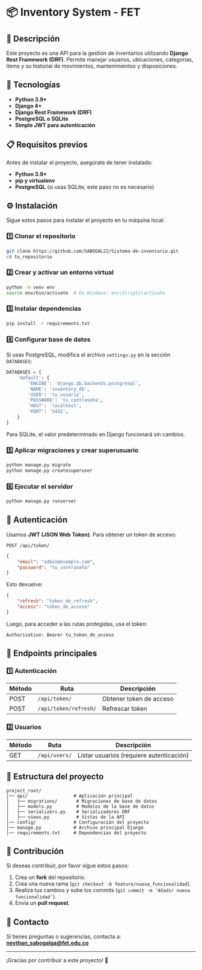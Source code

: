 # 📦 Inventory System - FET

## 📖 Descripción
Este proyecto es una API para la gestión de inventarios utilizando **Django Rest Framework (DRF)**. Permite manejar usuarios, ubicaciones, categorías, ítems y su historial de movimientos, mantenimientos y disposiciones.

## 🚀 Tecnologías
- **Python 3.9+**
- **Django 4+**
- **Django Rest Framework (DRF)**
- **PostgreSQL o SQLite**
- **Simple JWT para autenticación**

## 📋 Requisitos previos
Antes de instalar el proyecto, asegúrate de tener instalado:
- **Python 3.9+**
- **pip y virtualenv**
- **PostgreSQL** (si usas SQLite, este paso no es necesario)

## ⚙️ Instalación
Sigue estos pasos para instalar el proyecto en tu máquina local:

### 1️⃣ Clonar el repositorio
```bash
git clone https://github.com/SABOGAL22/Sistema-de-inventario.git
cd tu_repositorio
```

### 2️⃣ Crear y activar un entorno virtual
```bash
python -m venv env
source env/bin/activate  # En Windows: env\Scripts\activate
```

### 3️⃣ Instalar dependencias
```bash
pip install -r requirements.txt
```

### 4️⃣ Configurar base de datos
Si usas PostgreSQL, modifica el archivo `settings.py` en la sección `DATABASES`:
```python
DATABASES = {
    'default': {
        'ENGINE': 'django.db.backends.postgresql',
        'NAME': 'inventory_db',
        'USER': 'tu_usuario',
        'PASSWORD': 'tu_contraseña',
        'HOST': 'localhost',
        'PORT': '5432',
    }
}
```
Para SQLite, el valor predeterminado en Django funcionará sin cambios.

### 5️⃣ Aplicar migraciones y crear superusuario
```bash
python manage.py migrate
python manage.py createsuperuser
```

### 6️⃣ Ejecutar el servidor
```bash
python manage.py runserver
```

## 🔐 Autenticación
Usamos **JWT (JSON Web Token)**. Para obtener un token de acceso:
```http
POST /api/token/
```
```json
{
    "email": "admin@example.com",
    "password": "tu_contraseña"
}
```
Esto devuelve:
```json
{
    "refresh": "token_de_refresh",
    "access": "token_de_acceso"
}
```
Luego, para acceder a las rutas protegidas, usa el token:
```http
Authorization: Bearer tu_token_de_acceso
```

## 📌 Endpoints principales
### 1️⃣ Autenticación
| Método | Ruta               | Descripción                 |
|--------|-------------------|-----------------------------|
| POST   | `/api/token/`      | Obtener token de acceso    |
| POST   | `/api/token/refresh/` | Refrescar token          |

### 2️⃣ Usuarios
| Método | Ruta             | Descripción                  |
|--------|-----------------|------------------------------|
| GET    | `/api/users/`    | Listar usuarios (requiere autenticación) |

## 📂 Estructura del proyecto
```
project_root/
│── api/                 # Aplicación principal
│   ├── migrations/       # Migraciones de base de datos
│   ├── models.py         # Modelos de la base de datos
│   ├── serializers.py    # Serializadores DRF
│   ├── views.py          # Vistas de la API
│── config/              # Configuración del proyecto
│── manage.py            # Archivo principal Django
│── requirements.txt     # Dependencias del proyecto
```

## 🤝 Contribución
Si deseas contribuir, por favor sigue estos pasos:
1. Crea un **fork** del repositorio.
2. Crea una nueva rama (`git checkout -b feature/nueva_funcionalidad`).
3. Realiza tus cambios y sube los commits (`git commit -m 'Añadir nueva funcionalidad'`).
4. Envía un **pull request**.

## 📧 Contacto
Si tienes preguntas o sugerencias, contacta a: **neythan_sabogalga@fet.edu.co**

---
¡Gracias por contribuir a este proyecto! 🚀
